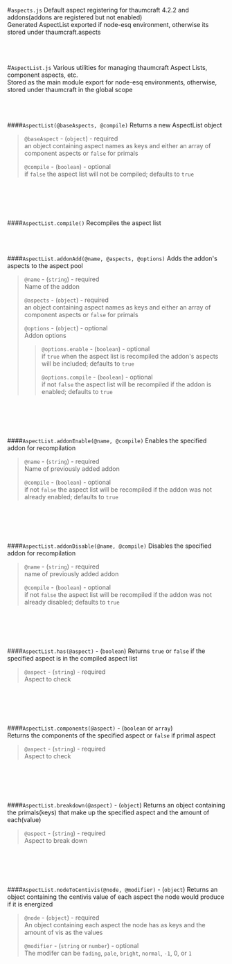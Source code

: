 #`aspects.js`
Default aspect registering for thaumcraft 4.2.2 and addons(addons are registered but not enabled)  
Generated AspectList exported if node-esq environment, otherwise its stored under thaumcraft.aspects
&nbsp;  
&nbsp;  
&nbsp;  
&nbsp;  

#`AspectList.js`
Various utilities for managing thaumcraft Aspect Lists, component aspects, etc.  
Stored as the main module export for node-esq environments, otherwise, stored under thaumcraft in the global scope
&nbsp;  
&nbsp;  
&nbsp;  
&nbsp;  

####`AspectList(@baseAspects, @compile)`
Returns a new AspectList object
> `@baseAspect` - (`object`) - required  
> an object containing aspect names as keys and either an array of component aspects or `false` for primals
>  
> `@compile` - (`boolean`) - optional  
> if `false` the aspect list will not be compiled; defaults to `true`

&nbsp;  
&nbsp;  
&nbsp;  
&nbsp;  

####`AspectList.compile()`
Recompiles the aspect list
&nbsp;  
&nbsp;  
&nbsp;  
&nbsp;  

####`AspectList.addonAdd(@name, @aspects, @options)`
Adds the addon's aspects to the aspect pool

> `@name` - (`string`) - required  
> Name of the addon
>
> `@aspects` - (`object`) - required  
> an object containing aspect names as keys and either an array of component aspects or `false` for primals
>
> `@options` - (`object`) - optional  
> Addon options
>
> > `@options.enable` - (`boolean`) - optional  
> > if `true` when the aspect list is recompiled the addon's aspects will be included; defaults to `true`
> >
> > `@options.compile` - (`boolean`) - optional  
> > if not `false` the aspect list will be recompiled if the addon is enabled; defaults to `true`
> >

&nbsp;  
&nbsp;  
&nbsp;  
&nbsp;  

####`AspectList.addonEnable(@name, @compile)`
Enables the specified addon for recompilation

> `@name` - (`string`) - required  
> Name of previously added addon
>
> `@compile` - (`boolean`) - optional  
> if not `false` the aspect list will be recompiled if the addon was not already enabled; defaults to `true`

&nbsp;  
&nbsp;  
&nbsp;  
&nbsp;  

####`AspectList.addonDisable(@name, @compile)`
Disables the specified addon for recompilation

> `@name` - (`string`) - required  
> name of previously added addon  
>  
> `@compile` - (`boolean`) - optional  
> if not `false` the aspect list will be recompiled if the addon was not already disabled; defaults to `true`  

&nbsp;  
&nbsp;  
&nbsp;  
&nbsp;  
 
####`AspectList.has(@aspect)` - (`boolean`)
Returns `true` or `false` if the specified aspect is in the compiled aspect list
> `@aspect` - (`string`) - required  
> Aspect to check

&nbsp;  
&nbsp;  
&nbsp;  
&nbsp;  

####`AspectList.components(@aspect)` - (`boolean` or `array`)  
Returns the components of the specified aspect or `false` if primal aspect
> `@aspect` - (`string`) - required  
> Aspect to check

&nbsp;  
&nbsp;  
&nbsp;  
&nbsp;  

####`AspectList.breakdown(@aspect)` - (`object`)
Returns an object containing the primals(keys) that make up the specified aspect and the amount of each(value)
> `@aspect` - (`string`) - required  
> Aspect to break down

&nbsp;  
&nbsp;  
&nbsp;  
&nbsp;  

####`AspectList.nodeToCentivis(@node, @modifier)` - (`object`)
Returns an object containing the centivis value of each aspect the node would produce if it is energized
> `@node` - (`object`) - required  
> An object containing each aspect the node has as keys and the amount of vis as the values
>
> `@modifier` - (`string` or `number`) - optional  
> The modifer can be `fading`, `pale`, `bright`, `normal`, `-1`, 0, or `1`
